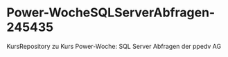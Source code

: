 # Power-WocheSQLServerAbfragen-245435
KursRepository zu Kurs Power-Woche: SQL Server Abfragen der ppedv AG
